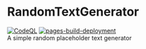 # RandomTextGenerator
[![CodeQL](https://github.com/LittleTealeaf/RandomTextGenerator/actions/workflows/codeql.yml/badge.svg)](https://github.com/LittleTealeaf/RandomTextGenerator/actions/workflows/codeql.yml) [![pages-build-deployment](https://github.com/LittleTealeaf/RandomTextGenerator/actions/workflows/pages/pages-build-deployment/badge.svg)](https://github.com/LittleTealeaf/RandomTextGenerator/actions/workflows/pages/pages-build-deployment)  
A simple random placeholder text generator

